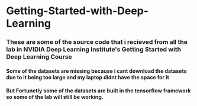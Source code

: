 # Getting-Started-with-Deep-Learning

### These are some of the source code that i recieved from all the lab in NVIDIA Deep Learning Institute's Getting Started with Deep Learning Course
#### Some of the datasets are missing because i cant download the datasets due to it being too large and my laptop didnt have the space for it
#### But Fortunetly some of the datasets are built in the tensorflow framework so some of the lab will still be working.
